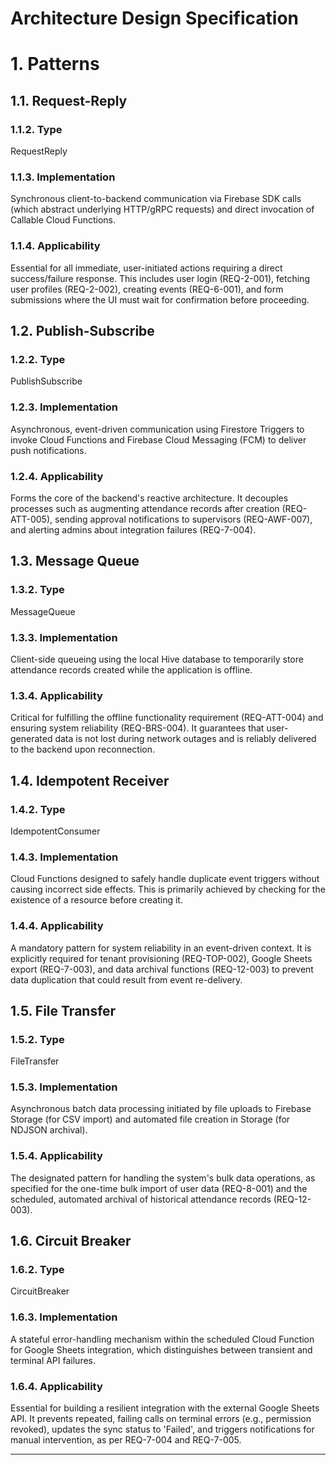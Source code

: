 # Architecture Design Specification

# 1. Patterns

## 1.1. Request-Reply
### 1.1.2. Type
RequestReply

### 1.1.3. Implementation
Synchronous client-to-backend communication via Firebase SDK calls (which abstract underlying HTTP/gRPC requests) and direct invocation of Callable Cloud Functions.

### 1.1.4. Applicability
Essential for all immediate, user-initiated actions requiring a direct success/failure response. This includes user login (REQ-2-001), fetching user profiles (REQ-2-002), creating events (REQ-6-001), and form submissions where the UI must wait for confirmation before proceeding.

## 1.2. Publish-Subscribe
### 1.2.2. Type
PublishSubscribe

### 1.2.3. Implementation
Asynchronous, event-driven communication using Firestore Triggers to invoke Cloud Functions and Firebase Cloud Messaging (FCM) to deliver push notifications.

### 1.2.4. Applicability
Forms the core of the backend's reactive architecture. It decouples processes such as augmenting attendance records after creation (REQ-ATT-005), sending approval notifications to supervisors (REQ-AWF-007), and alerting admins about integration failures (REQ-7-004).

## 1.3. Message Queue
### 1.3.2. Type
MessageQueue

### 1.3.3. Implementation
Client-side queueing using the local Hive database to temporarily store attendance records created while the application is offline.

### 1.3.4. Applicability
Critical for fulfilling the offline functionality requirement (REQ-ATT-004) and ensuring system reliability (REQ-BRS-004). It guarantees that user-generated data is not lost during network outages and is reliably delivered to the backend upon reconnection.

## 1.4. Idempotent Receiver
### 1.4.2. Type
IdempotentConsumer

### 1.4.3. Implementation
Cloud Functions designed to safely handle duplicate event triggers without causing incorrect side effects. This is primarily achieved by checking for the existence of a resource before creating it.

### 1.4.4. Applicability
A mandatory pattern for system reliability in an event-driven context. It is explicitly required for tenant provisioning (REQ-TOP-002), Google Sheets export (REQ-7-003), and data archival functions (REQ-12-003) to prevent data duplication that could result from event re-delivery.

## 1.5. File Transfer
### 1.5.2. Type
FileTransfer

### 1.5.3. Implementation
Asynchronous batch data processing initiated by file uploads to Firebase Storage (for CSV import) and automated file creation in Storage (for NDJSON archival).

### 1.5.4. Applicability
The designated pattern for handling the system's bulk data operations, as specified for the one-time bulk import of user data (REQ-8-001) and the scheduled, automated archival of historical attendance records (REQ-12-003).

## 1.6. Circuit Breaker
### 1.6.2. Type
CircuitBreaker

### 1.6.3. Implementation
A stateful error-handling mechanism within the scheduled Cloud Function for Google Sheets integration, which distinguishes between transient and terminal API failures.

### 1.6.4. Applicability
Essential for building a resilient integration with the external Google Sheets API. It prevents repeated, failing calls on terminal errors (e.g., permission revoked), updates the sync status to 'Failed', and triggers notifications for manual intervention, as per REQ-7-004 and REQ-7-005.



---

